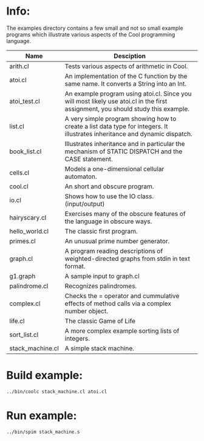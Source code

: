 # Info:
The examples directory contains a few small and not so small
example programs which illustrate various aspects of the Cool
programming language.

Name    | Desciption                                 |
--------|--------------------------------------------|
arith.cl|Tests various aspects of arithmetic in Cool.|
atoi.cl |An implementation of the C function by the same name. It converts a String into an Int.
atoi_test.cl|An example program using atoi.cl. Since you will most likely use atoi.cl in the first assignment, you should study this example.
list.cl|A very simple program showing how to create a list data type for integers. It illustrates inheritance and dynamic dispatch.
book_list.cl|Illustrates inheritance and in particular the mechanism of STATIC DISPATCH and the CASE statement.
cells.cl|Models a one-dimensional cellular automaton.
cool.cl|An short and obscure program.
io.cl|	Shows how to use the IO class. (input/output)
hairyscary.cl|Exercises many of the obscure features of the language in obscure ways.			
hello_world.cl| The classic first program.
primes.cl|An unusual prime number generator.
graph.cl|A program reading descriptions of weighted-directed graphs from stdin in text format.
g1.graph|A sample input to graph.cl
palindrome.cl|Recognizes palindromes.
complex.cl|Checks the = operator and cummulative effects of method calls via a complex number object.
life.cl|The classic Game of Life
sort_list.cl|A more complex example sorting lists of integers.
stack_machine.cl|A simple stack machine.

# Build example:
<code>../bin/coolc stack_machine.cl atoi.cl</code>

# Run example:
<code>../bin/spim stack_machine.s</code>